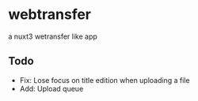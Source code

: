 # webtransfer
a nuxt3 wetransfer like app

## Todo
- Fix: Lose focus on title edition when uploading a file
- Add: Upload queue